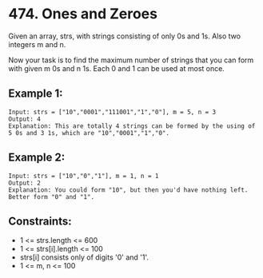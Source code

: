 # 474. Ones and Zeroes

Given an array, strs, with strings consisting of only 0s and 1s. Also two integers m and n.

Now your task is to find the maximum number of strings that you can form with given m 0s and n 1s. Each 0 and 1 can be used at most once.

## Example 1:

```
Input: strs = ["10","0001","111001","1","0"], m = 5, n = 3
Output: 4
Explanation: This are totally 4 strings can be formed by the using of 5 0s and 3 1s, which are "10","0001","1","0".
```

## Example 2:

```
Input: strs = ["10","0","1"], m = 1, n = 1
Output: 2
Explanation: You could form "10", but then you'd have nothing left. Better form "0" and "1".
```

## Constraints:

* 1 <= strs.length <= 600
* 1 <= strs[i].length <= 100
* strs[i] consists only of digits '0' and '1'.
* 1 <= m, n <= 100